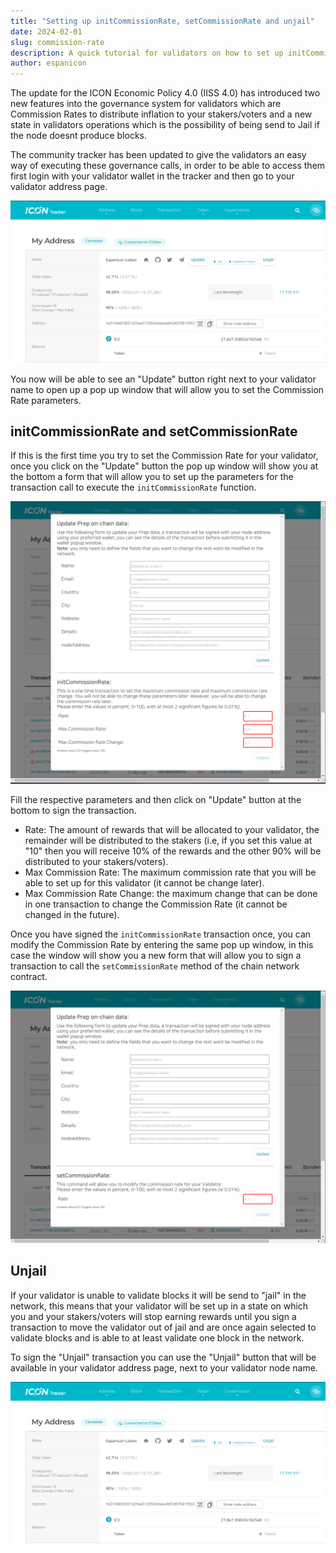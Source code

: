 ```yaml
---
title: "Setting up initCommissionRate, setCommissionRate and unjail"
date: 2024-02-01
slug: commission-rate
description: A quick tutorial for validators on how to set up initCommisionRate and setCommissionRate using the tracker and how to unjail
author: espanicon
---
```


The update for the ICON Economic Policy 4.0 (IISS 4.0) has introduced two new features into the governance system for validators which are Commission Rates to distribute inflation to your stakers/voters and a new state in validators operations which is the possibility of being send to Jail if the node doesnt produce blocks.

The community tracker has been updated to give the validators an easy way of executing these governance calls, in order to be able to access them first login with your validator wallet in the tracker and then go to your validator address page.

![](./unjail.png)

You now will be able to see an "Update" button right next to your validator name to open up a pop up window that will allow you to set the Commission Rate parameters.

## initCommissionRate and setCommissionRate

If this is the first time you try to set the Commission Rate for your validator, once you click on the "Update" button the pop up window will show you at the bottom a form that will allow you to set up the parameters for the transaction call to execute the `initCommissionRate` function.

![](./initcommissionrate.png)

Fill the respective parameters and then click on "Update" button at the bottom to sign the transaction.

* Rate: The amount of rewards that will be allocated to your validator, the remainder will be distributed to the stakers (i.e, if you set this value at "10" then you will receive 10% of the rewards and the other 90% will be distributed to your stakers/voters).
* Max Commission Rate: The maximum commission rate that you will be able to set up for this validator (it cannot be change later).
* Max Commission Rate Change: the maximum change that can be done in one transaction to change the Commission Rate (it cannot be changed in the future).

Once you have signed the `initCommissionRate` transaction once, you can modify the Commission Rate by entering the same pop up window, in this case the window will show you a new form that will allow you to sign a transaction to call the `setCommissionRate` method of the chain network contract.

![](./setcommissionrate.png)

## Unjail

If your validator is unable to validate blocks it will be send to "jail" in the network, this means that your validator will be set up in a state on which you and your stakers/voters will stop earning rewards until you sign a transaction to move the validator out of jail and are once again selected to validate blocks and is able to at least validate one block in the network.

To sign the "Unjail" transaction you can use the "Unjail" button that will be available in your validator address page, next to your validator node name.

![](./unjail.png)
